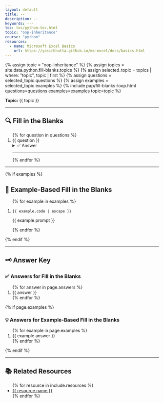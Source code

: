 ```yaml
---
layout: default
title: --
description: --
keywords: ---
toc: toc/python-toc.html
topic: "oop-inheritance"
course: "python"
resources:
  - name: Microsoft Excel Basics
    url: https://yasirbhutta.github.io/ms-excel/docs/basics.html
---
```


{% assign topic = "oop-inheritance" %}
{% assign topics = site.data.python.fill-blanks.topics %}
{% assign selected_topic = topics | where: "topic", topic | first %}
{% assign questions = selected_topic.questions %}
{% assign examples = selected_topic.examples %}
{% include pap/fill-blanks-loop.html questions=questions examples=examples topic=topic %}

<p><strong>Topic:</strong> {{ topic }}</p>

<hr />

<h2>🔍 Fill in the Blanks</h2>
<ol>
  {% for question in questions %}
    <li>{{ question }}</li>
    <details>
        <summary>✅ Answer</summary>
        <p><strong>{{ question.answer }}</strong></p>
        {% if question.explanation %}
          <p><em>{{ question.explanation }}</em></p>
        {% endif %}
      </details>
      <hr>
  {% endfor %}
</ol>

<hr />

{% if examples %}
<h2>🧠 Example-Based Fill in the Blanks</h2>
<ol>
  {% for example in examples %}
    <li>
      <pre><code>{{ example.code | escape }}</code></pre>
      <p>{{ example.prompt }}</p>
      <!-- <p><strong>Answer:</strong> <code>{{ example.answer }}</code></p> -->
    </li>
  {% endfor %}
</ol>
{% endif %}
<hr />

<h2>🗝️ Answer Key</h2>

<h3>✅ Answers for Fill in the Blanks</h3>
<ol>
  {% for answer in page.answers %}
    <li>{{ answer }}</li>
  {% endfor %}
</ol>

{% if page.examples %}
<h3>💡 Answers for Example-Based Fill in the Blanks</h3>
<ol>
  {% for example in page.examples %}
    <li>{{ example.answer }}</li>
  {% endfor %}
</ol>
{% endif %}
<hr />

<h2>📚 Related Resources</h2>
<ul>
  {% for resource in include.resources %}
    <li><a href="{{ resource.url }}">{{ resource.name }}</a></li>
  {% endfor %}
</ul>


